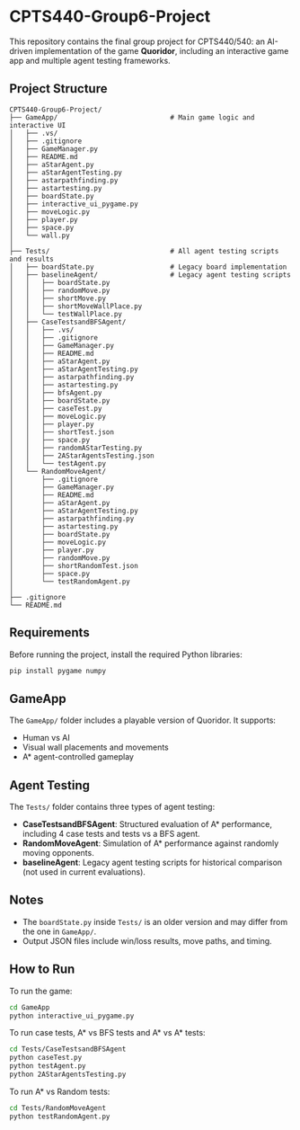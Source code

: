 # CPTS440-Group6-Project

This repository contains the final group project for CPTS440/540: an AI-driven implementation of the game **Quoridor**, including an interactive game app and multiple agent testing frameworks.

## Project Structure
```text
CPTS440-Group6-Project/
├── GameApp/                            # Main game logic and interactive UI
│   ├── .vs/
│   ├── .gitignore
│   ├── GameManager.py
│   ├── README.md
│   ├── aStarAgent.py
│   ├── aStarAgentTesting.py
│   ├── astarpathfinding.py
│   ├── astartesting.py
│   ├── boardState.py
│   ├── interactive_ui_pygame.py
│   ├── moveLogic.py
│   ├── player.py
│   ├── space.py
│   └── wall.py
│
├── Tests/                              # All agent testing scripts and results
│   ├── boardState.py                   # Legacy board implementation
│   ├── baselineAgent/                  # Legacy agent testing scripts
│   │   ├── boardState.py
│   │   ├── randomMove.py
│   │   ├── shortMove.py
│   │   ├── shortMoveWallPlace.py
│   │   └── testWallPlace.py
│   ├── CaseTestsandBFSAgent/
│   │   ├── .vs/
│   │   ├── .gitignore
│   │   ├── GameManager.py
│   │   ├── README.md
│   │   ├── aStarAgent.py
│   │   ├── aStarAgentTesting.py
│   │   ├── astarpathfinding.py
│   │   ├── astartesting.py
│   │   ├── bfsAgent.py
│   │   ├── boardState.py
│   │   ├── caseTest.py
│   │   ├── moveLogic.py
│   │   ├── player.py
│   │   ├── shortTest.json
│   │   ├── space.py
│   │   ├── randomAStarTesting.py
│   │   ├── 2AStarAgentsTesting.json
│   │   └── testAgent.py
│   └── RandomMoveAgent/
│       ├── .gitignore
│       ├── GameManager.py
│       ├── README.md
│       ├── aStarAgent.py
│       ├── aStarAgentTesting.py
│       ├── astarpathfinding.py
│       ├── astartesting.py
│       ├── boardState.py
│       ├── moveLogic.py
│       ├── player.py
│       ├── randomMove.py
│       ├── shortRandomTest.json
│       ├── space.py
│       └── testRandomAgent.py
│
├── .gitignore
└── README.md
```

## Requirements

Before running the project, install the required Python libraries:

```bash
pip install pygame numpy
```
## GameApp

The `GameApp/` folder includes a playable version of Quoridor. It supports:
- Human vs AI
- Visual wall placements and movements
- A* agent-controlled gameplay

## Agent Testing

The `Tests/` folder contains three types of agent testing:
- **CaseTestsandBFSAgent**: Structured evaluation of A* performance, including 4 case tests and tests vs a BFS agent.
- **RandomMoveAgent**: Simulation of A* performance against randomly moving opponents.
- **baselineAgent**: Legacy agent testing scripts for historical comparison (not used in current evaluations).

## Notes

- The `boardState.py` inside `Tests/` is an older version and may differ from the one in `GameApp/`.
- Output JSON files include win/loss results, move paths, and timing.

## How to Run

To run the game:
```bash
cd GameApp
python interactive_ui_pygame.py
```

To run case tests, A* vs BFS tests and A* vs A* tests:
```bash
cd Tests/CaseTestsandBFSAgent
python caseTest.py
python testAgent.py
python 2AStarAgentsTesting.py
```

To run A* vs Random tests:
```bash
cd Tests/RandomMoveAgent
python testRandomAgent.py
```
